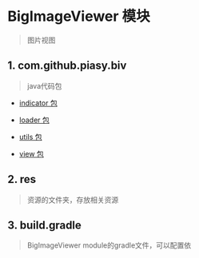 # BigImageViewer 模块
> 图片视图

## 1. com.github.piasy.biv
> java代码包

- [indicator 包](./indicator)

- [loader 包](./loader)

- [utils 包](./utils)

- [view 包](./view)

## 2. res
> 资源的文件夹，存放相关资源

## 3. build.gradle
> BigImageViewer module的gradle文件，可以配置依






















